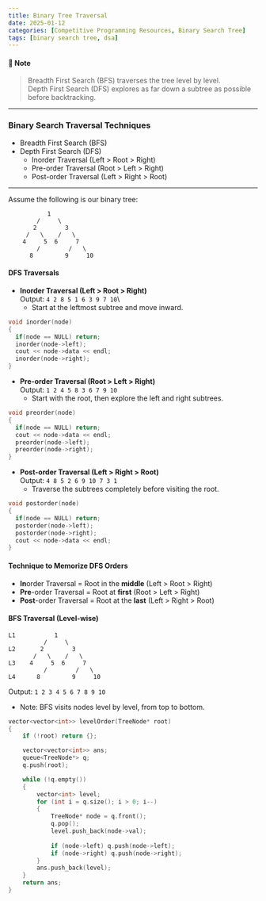 ```yaml
---
title: Binary Tree Traversal
date: 2025-01-12
categories: [Competitive Programming Resources, Binary Search Tree]
tags: [binary search tree, dsa]
---
```


#### **📝 Note**

> Breadth First Search (BFS) traverses the tree level by level.\
> Depth First Search (DFS) explores as far down a subtree as possible before backtracking.

---

### Binary Search Traversal Techniques

- Breadth First Search (BFS)
- Depth First Search (DFS)
  - Inorder Traversal (Left > Root > Right)
  - Pre-order Traversal (Root > Left > Right)
  - Post-order Traversal (Left > Right > Root)

---

Assume the following is our binary tree:

```text
           1
        /     \
       2        3
     /   \    /   \
    4     5  6     7
        /        /   \
      8         9     10
```

#### DFS Traversals

- **Inorder Traversal (Left > Root > Right)**\
    Output: `4 2 8 5 1 6 3 9 7 10`\
  - Start at the leftmost subtree and move inward.

```cpp
void inorder(node)
{
  if(node == NULL) return;
  inorder(node->left);
  cout << node->data << endl;
  inorder(node->right);
}
```

- **Pre-order Traversal (Root > Left > Right)**\
    Output: `1 2 4 5 8 3 6 7 9 10`
  - Start with the root, then explore the left and right subtrees.

```cpp
void preorder(node)
{
  if(node == NULL) return;
  cout << node->data << endl;
  preorder(node->left);
  preorder(node->right);
}
```

- **Post-order Traversal (Left > Right > Root)**\
    Output: `4 8 5 2 6 9 10 7 3 1`
  - Traverse the subtrees completely before visiting the root.

```cpp
void postorder(node)
{
  if(node == NULL) return;
  postorder(node->left);
  postorder(node->right);
  cout << node->data << endl;
}
```

#### Technique to Memorize DFS Orders

- **In**order Traversal = Root in the **middle** (Left > Root > Right)
- **Pre**-order Traversal = Root at **first** (Root > Left > Right)
- **Post**-order Traversal = Root at the **last** (Left > Right > Root)

#### BFS Traversal (Level-wise)

```text
L1           1
          /     \
L2       2        3
       /   \    /   \
L3    4     5  6     7
          /        /   \
L4      8         9     10
```

Output: `1 2 3 4 5 6 7 8 9 10`

- Note: BFS visits nodes level by level, from top to bottom.

```cpp
vector<vector<int>> levelOrder(TreeNode* root)
{
    if (!root) return {};

    vector<vector<int>> ans;
    queue<TreeNode*> q;
    q.push(root);

    while (!q.empty())
    {
        vector<int> level;
        for (int i = q.size(); i > 0; i--)
        {
            TreeNode* node = q.front(); 
            q.pop();
            level.push_back(node->val);
            
            if (node->left) q.push(node->left);
            if (node->right) q.push(node->right);
        }
        ans.push_back(level);
    }
    return ans;
}
```